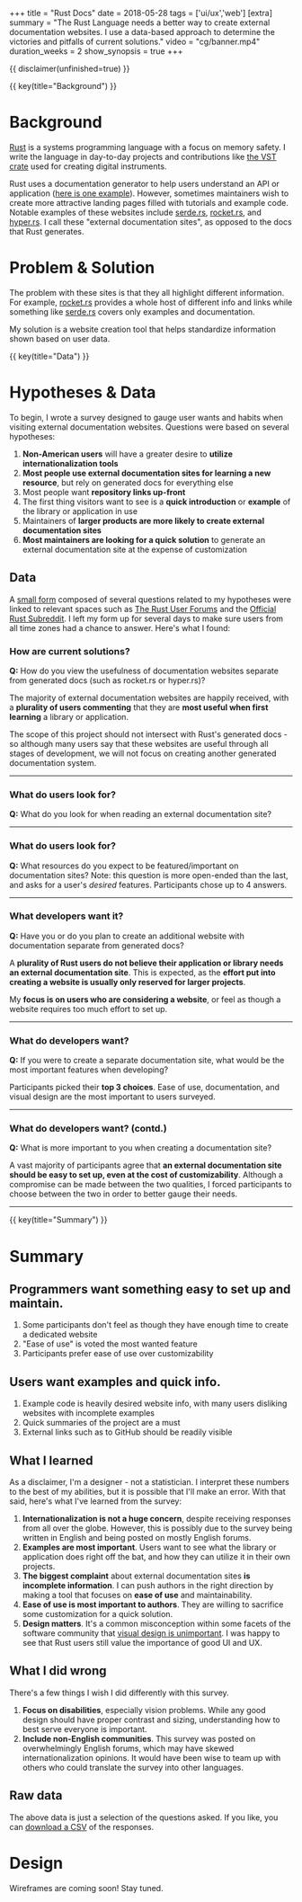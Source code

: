 +++
title = "Rust Docs"
date = 2018-05-28
tags = ['ui/ux','web']
[extra]
summary = "The Rust Language needs a better way to create external documentation websites.  I use a data-based approach to determine the victories and pitfalls of current solutions."
video = "cg/banner.mp4"
duration_weeks = 2
show_synopsis = true
+++

{{ disclaimer(unfinished=true) }}

{{ key(title="Background") }}

# Background
[Rust](https://www.rust-lang.org/en-US/) is a systems programming language with a focus on memory safety.  I write the language in day-to-day projects and contributions like [the VST crate](https://github.com/rust-dsp/rust-vst) used for creating digital instruments.

Rust uses a documentation generator to help users understand an API or application ([here is one example](https://docs.rs/rand/0.5.0/rand/)).  However, sometimes maintainers wish to create more attractive landing pages filled with tutorials and example code.  Notable examples of these websites include [serde.rs](http://serde.rs/), [rocket.rs](https://rocket.rs), and [hyper.rs](https://hyper.rs/).  I call these "external documentation sites", as opposed to the  docs that Rust generates.

# Problem & Solution
The problem with these sites is that they all highlight different information.  For example, [rocket.rs](https://rocket.rs) provides a whole host of different info and links while something like [serde.rs](http://serde.rs/) covers only examples and documentation.

My solution is a website creation tool that helps standardize information shown based on user data.

{{ key(title="Data") }}
# Hypotheses & Data

To begin, I wrote a survey designed to gauge user wants and habits when visiting external documentation websites.  Questions were based on several hypotheses:

1. **Non-American users** will have a greater desire to **utilize internationalization tools**
2. **Most people use external documentation sites for learning a new resource**, but rely on generated docs for everything else
3. Most people want **repository links up-front**
4. The first thing visitors want to see is a **quick introduction** or **example** of the library or application in use
5. Maintainers of **larger products are more likely to create external documentation sites**
6. **Most maintainers are looking for a quick solution** to generate an external documentation site at the expense of customization

## Data
A [small form](https://docs.google.com/forms/d/1iHLJ7z6liQ5KY46WIZCklKzxIT7BGz9p2whxceBjVvQ/) composed of several questions related to my hypotheses were linked to relevant spaces such as [The Rust User Forums](http://users.rust-lang.org) and the [Official Rust Subreddit](https://www.reddit.com/r/rust).  I left my form up for several days to make sure users from all time zones had a chance to answer.  Here's what I found:

### How are current solutions?
**Q:** How do you view the usefulness of documentation websites separate from generated docs (such as rocket.rs or hyper.rs)?

<canvas class="chart" id="chart-1"></canvas>

The majority of external documentation websites are happily received, with a **plurality of users commenting** that they are **most useful when first learning** a library or application.

The scope of this project should not intersect with Rust's generated docs - so although many users say that these websites are useful through all stages of development, we will not focus on creating another generated documentation system.

---

### What do users look for?
**Q:** What do you look for when reading an external documentation site?

<canvas class="chart" id="chart-5"></canvas>

---

### What do users look for?
**Q:** What resources do you expect to be featured/important on documentation sites?  Note: this question is more open-ended than the last, and asks for a user's *desired* features.  Participants chose up to 4 answers.

<canvas class="chart" id="chart-6"></canvas>

---

### What developers want it?
**Q:** Have you or do you plan to create an additional website with documentation separate from generated docs?

<canvas class="chart" id="chart-2"></canvas>

A **plurality of Rust users do not believe their application or library needs an external documentation site**.  This is expected, as the **effort put into creating a website is usually only reserved for larger projects**.  

My **focus is on users who are considering a website**, or feel as though a website requires too much effort to set up.

---

### What do developers want?
**Q:** If you were to create a separate documentation site, what would be the most important features when developing?

<canvas class="chart" id="chart-3"></canvas>

Participants picked their **top 3 choices**.  Ease of use, documentation, and visual design are the most important to users surveyed.  

---

### What do developers want? (contd.)
**Q:** What is more important to you when creating a documentation site?

<canvas class="chart" id="chart-4"></canvas>

A vast majority of participants agree that **an external documentation site should be easy to set up, even at the cost of customizability**.  Although a compromise can be made between the two qualities, I forced participants to choose between the two in order to better gauge their needs.

---

{{ key(title="Summary") }}
# Summary

## Programmers want something easy to set up and maintain.

1. Some participants don't feel as though they have enough time to create a dedicated website
2. "Ease of use" is voted the most wanted feature 
3. Participants prefer ease of use over customizability 

## Users want examples and quick info.

1. Example code is heavily desired website info, with many users disliking websites with incomplete examples
2. Quick summaries of the project are a must
3. External links such as to GitHub should be readily visible

## What I learned

As a disclaimer, I'm a designer - not a statistician.  I interpret these numbers to the best of my abilities, but it is possible that I'll make an error.  With that said, here's what I've learned from the survey:

1. **Internationalization is not a huge concern**, despite receiving responses from all over the globe.  However, this is possibly due to the survey being written in English and being posted on mostly English forums.
2. **Examples are most important**.  Users want to see what the library or application does right off the bat, and how they can utilize it in their own projects.
3. **The biggest complaint** about external documentation sites **is incomplete information**.  I can push authors in the right direction by making a tool that focuses on **ease of use** and maintainability. 
4. **Ease of use is most important to authors**.  They are willing to sacrifice some customization for a quick solution.
5. **Design matters**.  It's a common misconception within some facets of the software community that [visual design is unimportant](https://groups.google.com/forum/#!msg/golang-nuts/hJHCAaiL0so/kG3BHV6QFfIJ).  I was happy to see that Rust users still value the importance of good UI and UX.

## What I did wrong

There's a few things I wish I did differently with this survey.

1. **Focus on disabilities**, especially vision problems.  While any good design should have proper contrast and sizing, understanding how to best serve everyone is important.
2. **Include non-English communities**.  This survey was posted on overwhelmingly English forums, which may have skewed internationalization opinions.  It would have been wise to team up with others who could translate the survey into other languages.

## Raw data
The above data is just a selection of the questions asked.  If you like, you can [download a CSV](/media/projects/rust-docs/rust-docs-responses.csv) of the responses.

# Design
Wireframes are coming soon!  Stay tuned.

<!-- put all our chart data here! -->
<script>
    var bgcolor = [
        'rgba(246, 129, 110, 0.5)',
        'rgba(234, 121, 144, 0.5)',
        'rgba(199, 126, 173, 0.5)',
        'rgba(147, 136, 185, 0.5)',
        'rgba(86, 142, 178, 0.5)',
        'rgba(27, 143, 152, 0.5)']
    var bdrcolor = [
        'rgba(246, 129, 110, 0.8)',
        'rgba(234, 121, 144, 0.8)',
        'rgba(199, 126, 173, 0.8)',
        'rgba(147, 136, 185, 0.8)',
        'rgba(86, 142, 178, 0.8)',
        'rgba(27, 143, 152, 0.8)']
    // Have you or do you plan to create an additional website with documentation separate from generated docs?
    new Chart(document.getElementById("chart-1").getContext('2d'), {
        type: 'pie',
        data: {
            labels: [
                "No, I do not believe my library or application needs one", 
                "Maybe. It is still something to consider.", 
                "Yes, I plan on creating a separate site or have already created one.", 
                "No, I do not have the time to do so", 
                "No (other reasons)"],
            datasets: [{
                data: [25, 19, 7, 9, 1],
                backgroundColor: bgcolor,
                borderColor: bdrcolor,
                borderWidth: 1
            }]
        }
    });
    // How do you view the usefulness of documentation websites separate from generated docs (such as https://rocket.rs/ or https://hyper.rs)?
    new Chart(document.getElementById("chart-2").getContext('2d'), {
        type: 'pie',
        data: {
            labels: [
                "They are helpful through all stages of development including learning and implementation", 
                "They are helpful only when learning a new resource", 
                "They are largely unhelpful but sometimes have good examples", 
                "They are a confusing and poor resource"],
            datasets: [{
                data: [27, 34, 9, 2],
                backgroundColor: bgcolor,
                borderColor: bdrcolor,
                borderWidth: 1
            }]
        }
    });
    // If you were to create a separate documentation site, what would be the most important features when developing?
    new Chart(document.getElementById("chart-3").getContext('2d'), {
        type: 'bar',
        data: {
            labels: [
                "Easy to set up", 
                "Well documented", 
                "Visually stunning", 
                "Customizable",
                "Multilingual",
                "Interactive (forums, etc.)"],
            datasets: [{
                data: [52, 41, 16, 6, 2, 1],
                backgroundColor: bgcolor,
                borderColor: bdrcolor,
                borderWidth: 1,
                label: "Number of votes"
            }]
        }
    });
    // What is more important to you when creating a documentation site (separate from generated docs)?
    new Chart(document.getElementById("chart-4").getContext('2d'), {
        type: 'polarArea',
        data: {
            labels: [
                "Easy to set up (with less customization)", 
                "Fully customizable (with less ease of use)"
                ],
            datasets: [{
                data: [50, 11],
                backgroundColor: bgcolor,
                borderColor: bdrcolor,
                borderWidth: 1,
                label: "Number of votes"
            }]
        }
    });
    // What was your reason for using this site?
    new Chart(document.getElementById("chart-5").getContext('2d'), {
        type: 'bar',
        data: {
            labels: [
                "Example code", 
                "Features summary",
                "External links",
                "Other"
                ],
            datasets: [{
                data: [51, 42, 17, 2],
                backgroundColor: bgcolor,
                borderColor: bdrcolor,
                borderWidth: 1,
                label: "Number of votes"
            }]
        }
    });
    // What resources do you expect to be featured/important on documentation sites 
    new Chart(document.getElementById("chart-6").getContext('2d'), {
        type: 'bar',
        data: {
            labels: [
                "Example code", 
                "Link to source code",
                "Features summary",
                "Link to docs",
                "Progress updates",
                "Maintenance status",
                "Full documentation",
                "Sponsors",
                "How to add a library to a project",
                "Other"
                ],
            datasets: [{
                data: [62, 52, 51, 48, 31, 22, 15, 14, 9, 11],
                backgroundColor: bgcolor,
                borderColor: bdrcolor,
                borderWidth: 1,
                label: "Number of votes"
            }]
        }
    });
</script>